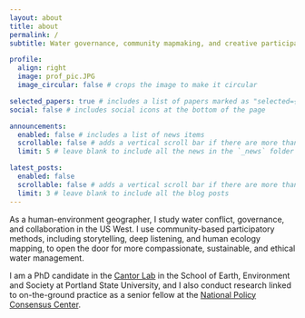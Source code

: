 ```yaml
---
layout: about
title: about
permalink: /
subtitle: Water governance, community mapmaking, and creative participation.

profile:
  align: right
  image: prof_pic.JPG
  image_circular: false # crops the image to make it circular

selected_papers: true # includes a list of papers marked as "selected={true}"
social: false # includes social icons at the bottom of the page

announcements:
  enabled: false # includes a list of news items
  scrollable: false # adds a vertical scroll bar if there are more than 3 news items
  limit: 5 # leave blank to include all the news in the `_news` folder

latest_posts:
  enabled: false
  scrollable: false # adds a vertical scroll bar if there are more than 3 new posts items
  limit: 3 # leave blank to include all the blog posts
---
```


As a human-environment geographer, I study water conflict, governance, and collaboration in the US West. I use community-based participatory methods, including storytelling, deep listening, and human ecology mapping, to open the door for more compassionate, sustainable, and ethical water management. 

I am a PhD candidate in the <a href='https://sites.google.com/pdx.edu/alidacantor/research'>Cantor Lab</a> in the School of Earth, Environment and Society at Portland State University, and I also conduct research linked to on-the-ground practice as a senior fellow at the <a href='https://www.pdx.edu/policy-consensus-center/'>National Policy Consensus Center</a>.

